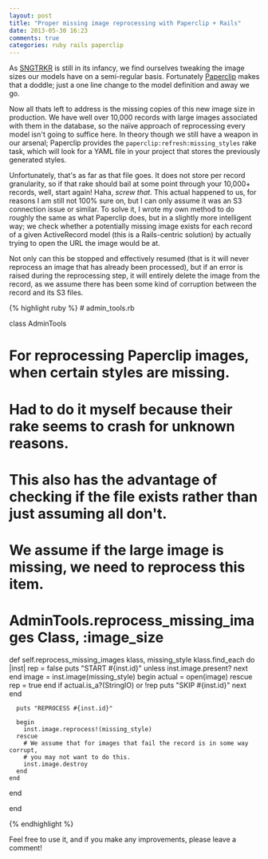```yaml
---
layout: post
title: "Proper missing image reprocessing with Paperclip + Rails"
date: 2013-05-30 16:23
comments: true
categories: ruby rails paperclip
---
```


As [SNGTRKR](http://sngtrkr.com) is still in its infancy, we find ourselves tweaking the image sizes our models have on a semi-regular basis. Fortunately [Paperclip](https://github.com/thoughtbot/paperclip) makes that a doddle; just a one line change to the model definition and away we go.

Now all thats left to address is the missing copies of this new image size in production. We have well over 10,000 records with large images associated with them in the database, so the naïve approach of reprocessing every model isn't going to suffice here. In theory though we still have a weapon in our arsenal; Paperclip provides the `paperclip:refresh:missing_styles` rake task, which will look for a YAML file in your project that stores the previously generated styles.

Unfortunately, that's as far as that file goes. It does not store per record granularity, so if that rake should bail at some point through your 10,000+ records, well, start again! Haha, *screw that*. This actual happened to us, for reasons I am still not 100% sure on, but I can only assume it was an S3 connection issue or similar. To solve it, I wrote my own method to do roughly the same as what Paperclip does, but in a slightly more intelligent way; we check whether a potentially missing image exists for each record of a given ActiveRecord model (this is a Rails-centric solution) by actually trying to open the URL the image would be at.
<!-- more -->

Not only can this be stopped and effectively resumed (that is it will never reprocess an image that has already been processed), but if an error is raised during the reprocessing step, it will entirely delete the image from the record, as we assume there has been some kind of corruption between the record and its S3 files.

{% highlight ruby %} # admin_tools.rb

class AdminTools

  # For reprocessing Paperclip images, when certain styles are missing.
  # Had to do it myself because their rake seems to crash for unknown reasons.
  # This also has the advantage of checking if the file exists rather than just assuming all don't.
  # We assume if the large image is missing, we need to reprocess this item.
  # AdminTools.reprocess_missing_images Class, :image_size
  def self.reprocess_missing_images klass, missing_style
    klass.find_each do |inst|
      rep = false
      puts "START #{inst.id}"
      unless inst.image.present?
        next
      end
      image = inst.image(missing_style)
      begin
        actual = open(image)
      rescue
        rep = true
      end
      if actual.is_a?(StringIO) or !rep
        puts "SKIP #{inst.id}"
        next
      end

      puts "REPROCESS #{inst.id}"

      begin
        inst.image.reprocess!(missing_style)
      rescue
        # We assume that for images that fail the record is in some way corrupt,
        # you may not want to do this.
        inst.image.destroy
      end
    end
  end

end

{% endhighlight %}

Feel free to use it, and if you make any improvements, please leave a comment!
